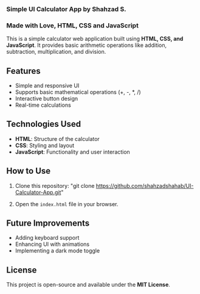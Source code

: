 ### Simple UI Calculator App by Shahzad S.
### Made with Love, HTML, CSS and JavaScript

This is a simple calculator web application built using **HTML, CSS, and JavaScript**. It provides basic arithmetic operations like addition, subtraction, multiplication, and division.


## Features
- Simple and responsive UI
- Supports basic mathematical operations (+, -, *, /)
- Interactive button design
- Real-time calculations

## Technologies Used
- **HTML**: Structure of the calculator
- **CSS**: Styling and layout
- **JavaScript**: Functionality and user interaction


## How to Use
1. Clone this repository:
   "git clone https://github.com/shahzadshahab/UI-Calculator-App.git"

2. Open the `index.html` file in your browser.


## Future Improvements
- Adding keyboard support
- Enhancing UI with animations
- Implementing a dark mode toggle


## License
This project is open-source and available under the **MIT License**.
